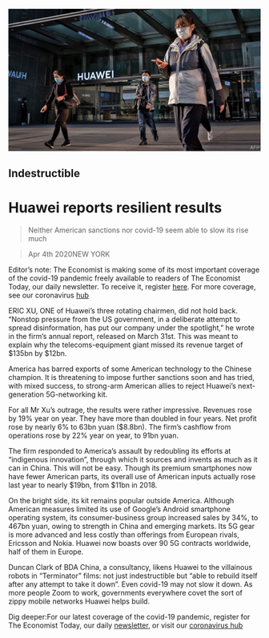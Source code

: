![](./images/20200404_WBP503.jpg)

## Indestructible

# Huawei reports resilient results

> Neither American sanctions nor covid-19 seem able to slow its rise much

> Apr 4th 2020NEW YORK

Editor’s note: The Economist is making some of its most important coverage of the covid-19 pandemic freely available to readers of The Economist Today, our daily newsletter. To receive it, register [here](https://www.economist.com//newslettersignup). For more coverage, see our coronavirus [hub](https://www.economist.com//coronavirus)

ERIC XU, ONE of Huawei’s three rotating chairmen, did not hold back. “Nonstop pressure from the US government, in a deliberate attempt to spread disinformation, has put our company under the spotlight,” he wrote in the firm’s annual report, released on March 31st. This was meant to explain why the telecoms-equipment giant missed its revenue target of $135bn by $12bn.

America has barred exports of some American technology to the Chinese champion. It is threatening to impose further sanctions soon and has tried, with mixed success, to strong-arm American allies to reject Huawei’s next-generation 5G-networking kit.

For all Mr Xu’s outrage, the results were rather impressive. Revenues rose by 19% year on year. They have more than doubled in four years. Net profit rose by nearly 6% to 63bn yuan ($8.8bn). The firm’s cashflow from operations rose by 22% year on year, to 91bn yuan.

The firm responded to America’s assault by redoubling its efforts at “indigenous innovation”, through which it sources and invents as much as it can in China. This will not be easy. Though its premium smartphones now have fewer American parts, its overall use of American inputs actually rose last year to nearly $19bn, from $11bn in 2018.

On the bright side, its kit remains popular outside America. Although American measures limited its use of Google’s Android smartphone operating system, its consumer-business group increased sales by 34%, to 467bn yuan, owing to strength in China and emerging markets. Its 5G gear is more advanced and less costly than offerings from European rivals, Ericsson and Nokia. Huawei now boasts over 90 5G contracts worldwide, half of them in Europe.

Duncan Clark of BDA China, a consultancy, likens Huawei to the villainous robots in “Terminator” films: not just indestructible but “able to rebuild itself after any attempt to take it down”. Even covid-19 may not slow it down. As more people Zoom to work, governments everywhere covet the sort of zippy mobile networks Huawei helps build.

Dig deeper:For our latest coverage of the covid-19 pandemic, register for The Economist Today, our daily [newsletter](https://www.economist.com//newslettersignup), or visit our [coronavirus hub](https://www.economist.com//coronavirus)